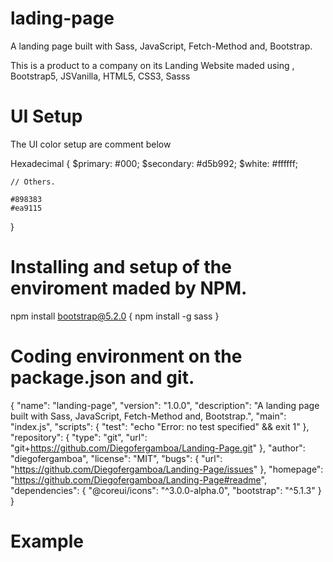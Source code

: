 # lading-page
A landing page built with Sass, JavaScript, Fetch-Method and, Bootstrap.

This is a product to a company on its Landing Website maded using
, Bootstrap5, JSVanilla, HTML5, CSS3, Sasss

# UI Setup

The UI color setup are comment below

Hexadecimal {
    $primary: #000;
    $secondary: #d5b992;
    $white: #ffffff;

    // Others.

    #898383
    #ea9115
}


# Installing and setup of the enviroment maded by NPM.

npm install bootstrap@5.2.0 {
    npm install -g sass
}


# Coding environment on the package.json and git.

{
  "name": "landing-page",
  "version": "1.0.0",
  "description": "A landing page built with Sass, JavaScript, Fetch-Method and, Bootstrap.",
  "main": "index.js",
  "scripts": {
    "test": "echo \"Error: no test specified\" && exit 1"
  },
  "repository": {
    "type": "git",
    "url": "git+https://github.com/Diegofergamboa/Landing-Page.git"
  },
  "author": "diegofergamboa",
  "license": "MIT",
  "bugs": {
    "url": "https://github.com/Diegofergamboa/Landing-Page/issues"
  },
  "homepage": "https://github.com/Diegofergamboa/Landing-Page#readme",
  "dependencies": {
    "@coreui/icons": "^3.0.0-alpha.0",
    "bootstrap": "^5.1.3"
  }
}


# Example



